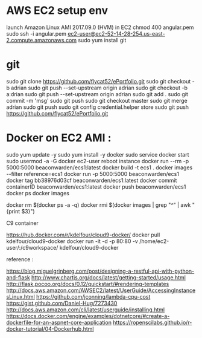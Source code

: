 # AWS EC2 setup env

launch Amazon Linux AMI 2017.09.0 (HVM) in EC2
chmod 400 angular.pem
sudo ssh -i angular.pem ec2-user@ec2-52-14-28-254.us-east-2.compute.amazonaws.com
sudo yum install git

# git

sudo git clone https://github.com/flycat52/ePortfolio.git
sudo git checkout -b adrian
sudo git push --set-upstream origin adrian
sudo git checkout -b a:drian
sudo git push --set-upstream origin adrian
sudo git add .
sudo git commit -m 'msg'
sudo git push
sudo git checkout master
sudo git merge adrian
sudo git push
sudo git config credential.helper store
sudo git push https://github.com/flycat52/ePortfolio.git

# Docker on EC2 AMI :

sudo yum update -y
sudo yum install -y docker
sudo service docker start
sudo usermod -a -G docker ec2-user
reboot instance
docker run --rm -p 5000:5000 beaconwarden/ecs1:latest
docker build -t ecs1 .
docker images --filter reference=ecs1
docker run -p 5000:5000 beaconwarden/ecs1
docker tag bb38976d03cf beaconwarden/ecs1:latest
docker commit containerID beaconwarden/ecs1:latest
docker push beaconwarden/ecs1
docker ps
docker images

docker rm $(docker ps -a -q) docker rmi $(docker images | grep "^" | awk "{print $3}")

C9 container

https://hub.docker.com/r/kdelfour/cloud9-docker/
docker pull kdelfour/cloud9-docker
docker run -it -d -p 80:80 -v /home/ec2-user/:/c9workspace/ kdelfour/cloud9-docker

reference :

https://blog.miguelgrinberg.com/post/designing-a-restful-api-with-python-and-flask
http://www.chartjs.org/docs/latest/getting-started/usage.html
http://flask.pocoo.org/docs/0.12/quickstart/#rendering-templates
http://docs.aws.amazon.com/AWSEC2/latest/UserGuide/AccessingInstancesLinux.html
https://github.com/jconning/lambda-cpu-cost
https://gist.github.com/Daniel-Hug/7273430
http://docs.aws.amazon.com/cli/latest/userguide/installing.html
https://docs.docker.com/engine/examples/dotnetcore/#create-a-dockerfile-for-an-aspnet-core-application
https://ropenscilabs.github.io/r-docker-tutorial/04-Dockerhub.html
